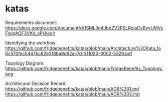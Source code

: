 # katas

Requirements document:
https://docs.google.com/document/d/1SML3n4JbpZV2PSLRpjaCvBvyUMVsFwlqAQF3VKd_oPU/edit

Identifying the workflow:
https://github.com/fridgebenefits/katas/blob/main/Architecture%20Kata_1a6c570fec5447bc82e318ba9d62ac7d-311020-0002-5329.pdf

Topology Diagram:
https://github.com/fridgebenefits/katas/blob/main/FridgeBenefits_Topology.png

Architecural Decision Record: 
https://github.com/fridgebenefits/katas/blob/main/ADR%201.md
https://github.com/fridgebenefits/katas/blob/main/ADR%202.md
